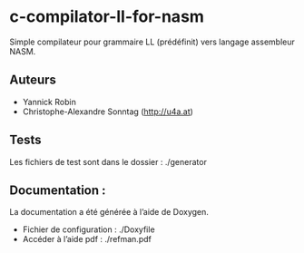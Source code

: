 # c-compilator-ll-for-nasm
Simple compilateur pour grammaire LL (prédéfinit) vers langage assembleur NASM. 

## Auteurs
 - Yannick Robin
 - Christophe-Alexandre Sonntag (http://u4a.at)

## Tests
Les fichiers de test sont dans le dossier : ./generator

## Documentation :
La documentation a été générée à l’aide de Doxygen.
 - Fichier de configuration : ./Doxyfile
 - Accéder à l’aide pdf : ./refman.pdf

